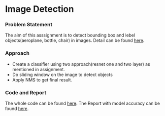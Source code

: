 # Image Detection 

### Problem Statement

The aim of this asssignment is to detect bounding box and lebel objects(aeroplane, bottle, chair) in images. Detail can be found [here](assignment_3.ipynb).

### Approach
- Create a classifier using two approach(resnet one and two layer) as mentioned in assignment.
- Do sliding window on the image to detect objects
- Apply NMS to get final result.

### Code and Report
The whole code can be found [here](assignment_3.ipynb). The Report with model accuracy can be found [here](report.pdf). 


